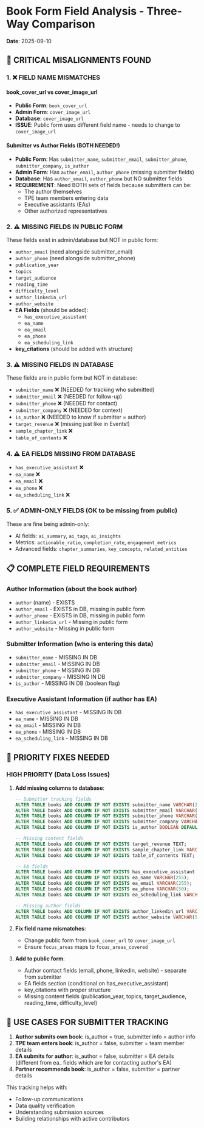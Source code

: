 # Book Form Field Analysis - Three-Way Comparison
**Date**: 2025-09-10

## 🔴 CRITICAL MISALIGNMENTS FOUND

### 1. ❌ FIELD NAME MISMATCHES

#### book_cover_url vs cover_image_url
- **Public Form**: `book_cover_url`
- **Admin Form**: `cover_image_url` 
- **Database**: `cover_image_url`
- **ISSUE**: Public form uses different field name - needs to change to `cover_image_url`

#### Submitter vs Author Fields (BOTH NEEDED!)
- **Public Form**: Has `submitter_name`, `submitter_email`, `submitter_phone`, `submitter_company`, `is_author`
- **Admin Form**: Has `author_email`, `author_phone` (missing submitter fields)
- **Database**: Has `author_email`, `author_phone` but NO submitter fields
- **REQUIREMENT**: Need BOTH sets of fields because submitters can be:
  - The author themselves
  - TPE team members entering data
  - Executive assistants (EAs)
  - Other authorized representatives

### 2. ⚠️ MISSING FIELDS IN PUBLIC FORM

These fields exist in admin/database but NOT in public form:
- `author_email` (need alongside submitter_email)
- `author_phone` (need alongside submitter_phone)
- `publication_year`
- `topics` 
- `target_audience`
- `reading_time`
- `difficulty_level`
- `author_linkedin_url`
- `author_website`
- **EA Fields** (should be added):
  - `has_executive_assistant`
  - `ea_name`
  - `ea_email`
  - `ea_phone`
  - `ea_scheduling_link`
- **key_citations** (should be added with structure)

### 3. ⚠️ MISSING FIELDS IN DATABASE

These fields are in public form but NOT in database:
- `submitter_name` ❌ (NEEDED for tracking who submitted)
- `submitter_email` ❌ (NEEDED for follow-up)
- `submitter_phone` ❌ (NEEDED for contact)
- `submitter_company` ❌ (NEEDED for context)
- `is_author` ❌ (NEEDED to know if submitter = author)
- `target_revenue` ❌ (missing just like in Events!)
- `sample_chapter_link` ❌
- `table_of_contents` ❌

### 4. ⚠️ EA FIELDS MISSING FROM DATABASE
- `has_executive_assistant` ❌
- `ea_name` ❌
- `ea_email` ❌
- `ea_phone` ❌
- `ea_scheduling_link` ❌

### 5. ✅ ADMIN-ONLY FIELDS (OK to be missing from public)

These are fine being admin-only:
- AI fields: `ai_summary`, `ai_tags`, `ai_insights`
- Metrics: `actionable_ratio`, `completion_rate`, `engagement_metrics`
- Advanced fields: `chapter_summaries`, `key_concepts`, `related_entities`

## 📋 COMPLETE FIELD REQUIREMENTS

### Author Information (about the book author)
- `author` (name) - EXISTS
- `author_email` - EXISTS in DB, missing in public form
- `author_phone` - EXISTS in DB, missing in public form
- `author_linkedin_url` - Missing in public form
- `author_website` - Missing in public form

### Submitter Information (who is entering this data)
- `submitter_name` - MISSING IN DB
- `submitter_email` - MISSING IN DB
- `submitter_phone` - MISSING IN DB
- `submitter_company` - MISSING IN DB
- `is_author` - MISSING IN DB (boolean flag)

### Executive Assistant Information (if author has EA)
- `has_executive_assistant` - MISSING IN DB
- `ea_name` - MISSING IN DB
- `ea_email` - MISSING IN DB
- `ea_phone` - MISSING IN DB
- `ea_scheduling_link` - MISSING IN DB

## 🚨 PRIORITY FIXES NEEDED

### HIGH PRIORITY (Data Loss Issues)
1. **Add missing columns to database**:
   ```sql
   -- Submitter tracking fields
   ALTER TABLE books ADD COLUMN IF NOT EXISTS submitter_name VARCHAR(255);
   ALTER TABLE books ADD COLUMN IF NOT EXISTS submitter_email VARCHAR(255);
   ALTER TABLE books ADD COLUMN IF NOT EXISTS submitter_phone VARCHAR(50);
   ALTER TABLE books ADD COLUMN IF NOT EXISTS submitter_company VARCHAR(255);
   ALTER TABLE books ADD COLUMN IF NOT EXISTS is_author BOOLEAN DEFAULT false;
   
   -- Missing content fields
   ALTER TABLE books ADD COLUMN IF NOT EXISTS target_revenue TEXT;
   ALTER TABLE books ADD COLUMN IF NOT EXISTS sample_chapter_link VARCHAR(500);
   ALTER TABLE books ADD COLUMN IF NOT EXISTS table_of_contents TEXT;
   
   -- EA fields
   ALTER TABLE books ADD COLUMN IF NOT EXISTS has_executive_assistant BOOLEAN DEFAULT false;
   ALTER TABLE books ADD COLUMN IF NOT EXISTS ea_name VARCHAR(255);
   ALTER TABLE books ADD COLUMN IF NOT EXISTS ea_email VARCHAR(255);
   ALTER TABLE books ADD COLUMN IF NOT EXISTS ea_phone VARCHAR(50);
   ALTER TABLE books ADD COLUMN IF NOT EXISTS ea_scheduling_link VARCHAR(500);
   
   -- Missing author fields
   ALTER TABLE books ADD COLUMN IF NOT EXISTS author_linkedin_url VARCHAR(500);
   ALTER TABLE books ADD COLUMN IF NOT EXISTS author_website VARCHAR(500);
   ```

2. **Fix field name mismatches**:
   - Change public form from `book_cover_url` to `cover_image_url`
   - Ensure `focus_areas` maps to `focus_areas_covered`

3. **Add to public form**:
   - Author contact fields (email, phone, linkedin, website) - separate from submitter
   - EA fields section (conditional on has_executive_assistant)
   - key_citations with proper structure
   - Missing content fields (publication_year, topics, target_audience, reading_time, difficulty_level)

## 🎯 USE CASES FOR SUBMITTER TRACKING

1. **Author submits own book**: is_author = true, submitter info = author info
2. **TPE team enters book**: is_author = false, submitter = team member details
3. **EA submits for author**: is_author = false, submitter = EA details (different from ea_ fields which are for contacting author's EA)
4. **Partner recommends book**: is_author = false, submitter = partner details

This tracking helps with:
- Follow-up communications
- Data quality verification
- Understanding submission sources
- Building relationships with active contributors